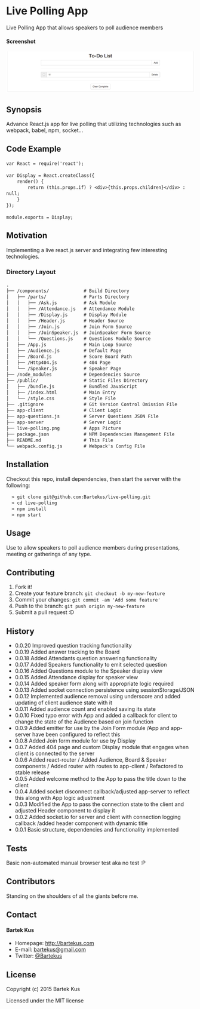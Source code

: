 Live Polling App
======

Live Polling App that allows speakers to poll audience members

#### Screenshot

![Screenshot software](https://raw.githubusercontent.com/Bartekus/live-polling/master/live-polling.png "screenshot software")

## Synopsis

Advance React.js app for live polling that utilizing technologies such as webpack, babel, npm, socket... 

## Code Example

```
var React = require('react');

var Display = React.createClass({
	render() {
		return (this.props.if) ? <div>{this.props.children}</div> : null;
	}
});

module.exports = Display;
```

## Motivation

Implementing a live react.js server and integrating few interesting technologies.

### Directory Layout

```
.
├── /components/             # Build Directory
│   ├── /parts/              # Parts Directory
│   │   ├── /Ask.js          # Ask Module
│   │   ├── /Attendance.js   # Attendance Module
│   │   ├── /Display.js      # Display Module
│   │   ├── /Header.js       # Header Source
│   │   ├── /Join.js         # Join Form Source
│   │   ├── /JoinSpeaker.js  # JoinSpeaker Form Source
│   │   └── /Questions.js    # Questions Module Source 
│   ├── /App.js              # Main Loop Source
│   ├── /Audience.js         # Default Page
│   ├── /Board.js            # Score Board Path
│   ├── /Http404.js          # 404 Page 
│   └── /Speaker.js          # Speaker Page
├── /node_modules            # Dependencies Source
├── /public/                 # Static Files Directory
│   ├── /bundle.js           # Bundled JavaScript
│   ├── /index.html          # Main Entry
│   └── /style.css           # Style File
├── .gitignore               # Git Version Control Omission File
├── app-client               # Client Logic
├── app-questions.js         # Server Questions JSON File
├── app-server               # Server Logic
├── live-polling.png         # Apps Picture
├── package.json             # NPM Dependencies Management File
├── README.md                # This File
└── webpack.config.js        # Webpack's Config File
```

## Installation

Checkout this repo, install dependencies, then start the server with the following:

```
  > git clone git@github.com:Bartekus/live-polling.git
  > cd live-polling
  > npm install
  > npm start
```

## Usage

Use to allow speakers to poll audience members during presentations, meeting or gatherings of any type.

## Contributing

1. Fork it!
2. Create your feature branch: `git checkout -b my-new-feature`
3. Commit your changes: `git commit -am 'Add some feature'`
4. Push to the branch: `git push origin my-new-feature`
5. Submit a pull request :D

## History

* 0.0.20 Improved question tracking functionality 
* 0.0.19 Added answer tracking to the Board
* 0.0.18 Added Attendants question answering functionality
* 0.0.17 Added Speakers functionality to emit selected question 
* 0.0.16 Added Questions module to the Speaker display view
* 0.0.15 Added Attendance display for speaker view
* 0.0.14 Added speaker form along with appropriate logic required
* 0.0.13 Added socket connection persistence using sessionStorage/JSON
* 0.0.12 Implemented audience removal using underscore and added updating of client audience state with it
* 0.0.11 Added audience count and enabled saving its state
* 0.0.10 Fixed typo error with App and added a callback for client to change the state of the Audience based on join function
* 0.0.9 Added emitter for use by the Join Form module /App and app-server have been configured to reflect this 
* 0.0.8 Added Join form module for use by Display 
* 0.0.7 Added 404 page and custom Display module that engages when client is connected to the server
* 0.0.6 Added react-router / Added Audience, Board & Speaker components / Added router with routes to app-client / Refactored to stable release
* 0.0.5 Added welcome method to the App to pass the title down to the client
* 0.0.4 Added socket disconnect callback/adjusted app-server to reflect this along with App logic adjustment
* 0.0.3 Modified the App to pass the connection state to the client and adjusted Header component to display it
* 0.0.2 Added socket.io for server and client with connection logging callback /added header component with dynamic title
* 0.0.1 Basic structure, dependencies and functionality implemented

## Tests

Basic non-automated manual browser test aka no test :P

## Contributors

Standing on the shoulders of all the giants before me.

## Contact
#### Bartek Kus
* Homepage: http://bartekus.com
* E-mail: bartekus@gmail.com
* Twitter: [@Bartekus](https://twitter.com/Bartekus "Bartekus on twitter")

## License

Copyright (c) 2015 Bartek Kus

Licensed under the MIT license
